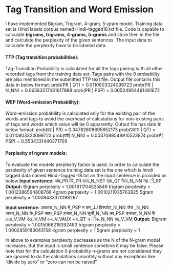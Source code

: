 # Tag Transition and Word Emission

I have implemented Bigram, Trigram, 4-gram, 5-gram model.
Training data set is Hindi labels corpus named Hindi-tagged18.txt file. Code is capable to calculate **bigrams, trigrams, 4-grams, 5-grams** and store then in the file and calculate the perplexity of the given sentences. The input
data to calculate the perplexity have to be labeled data.

#### TTP (Tag transition probabilities):
Tag-Transition Probability is calculated for all the tags pairing with all other recorded tags
from the training data set. Tags pairs with the 0 probability are also mentioned in the
submitted TTP text file. Output file contains this data in below format:
prob(PR | QT) = 0.0110803324099723
prob(PR | N_NN) = 0.06583217431617988
prob(PR | PSP) = 0.06504904491481672

#### WEP (Word-emission Probability):
Word-emission probability is calculated only for the existing pair of the words and tags to
avoid the overhead of calculations for non-existing pairs of tags and words which value will
be 0 apparently. Output file has data In below format:
prob(वह | PR) = 0.34782608695652173
prob(पचास | QT) = 0.0110803324099723
prob(वर्ष| N_NN) = 0.0037088548910523874
prob(से| PSP) = 0.5534331440371709


#### Perplexity of ngram models:
To evaluate the models perplexity factor is used. In order to calculate the perplexity of given sentence training data set is the one which is hindi tagged data named Hindi-tagged-18.txt an the input sentence is provided as bolow
**Input sentence:** जब_PR मेरे_PR पास_N_NST एक_QT पैसा_N_NN नह ीं_RP
**Output:**
Bigram perplexity = 1.001811704525849
trigram perplexity = 1.0012386564808766
4gram perplexity = 1.0010211035763825
5gram perplexity = 1.0008433370198297

**Input sentence:** आकाश_N_NN में_PSP भ षण_JJ विस्फोट_N_NN जैस _N_NN ध्ववन_N_NN के_PSP साथ_PSP हजार_N_NN सूर्यों_N_NN का_PSP उजाला_N_NN फै लता_V_VM देख_V_VM कर_V_VAUX सब_QT च ींक_N_NN गए_V_VM 
**Output:**
Bigram perplexity = 1.0015066218392483
trigram perplexity = 1.0002859183043158
4gram perplexity = 1
5gram perplexity = 1

In above to examples perplexity decreases as the N of the N-gram model increases. But the
input is small sentence sometime it may be false. Please note that for the calculation 0
probability n-grams are not considered they are ignored to do the calculations smoothly
without any exceptions like “divide by zero” or “zero can not be raised” 
